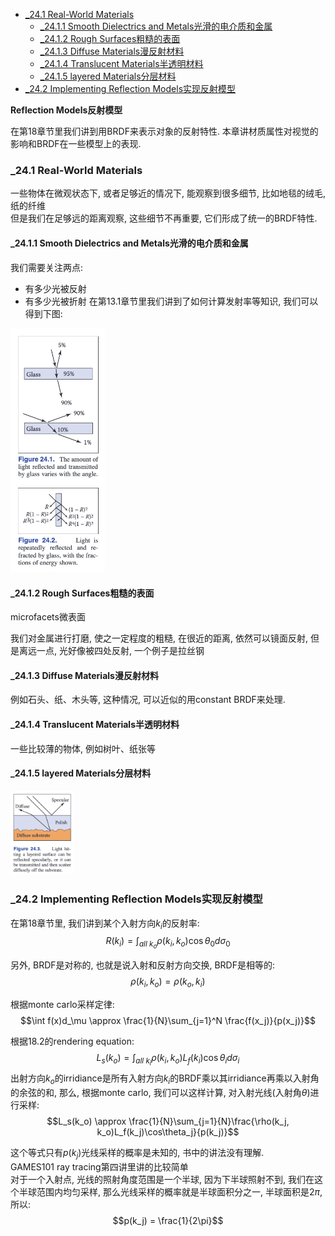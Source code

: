 <!-- TOC -->

- [_24.1 Real-World Materials](#_241-real-world-materials)
  - [_24.1.1 Smooth Dielectrics and Metals光滑的电介质和金属](#_2411-smooth-dielectrics-and-metals光滑的电介质和金属)
  - [_24.1.2 Rough Surfaces粗糙的表面](#_2412-rough-surfaces粗糙的表面)
  - [_24.1.3 Diffuse Materials漫反射材料](#_2413-diffuse-materials漫反射材料)
  - [_24.1.4 Translucent Materials半透明材料](#_2414-translucent-materials半透明材料)
  - [_24.1.5 layered Materials分层材料](#_2415-layered-materials分层材料)
- [_24.2 Implementing Reflection Models实现反射模型](#_242-implementing-reflection-models实现反射模型)

<!-- /TOC -->

**Reflection Models反射模型**

在第18章节里我们讲到用BRDF来表示对象的反射特性. 本章讲材质属性对视觉的影响和BRDF在一些模型上的表现.

<a id="markdown-_241-real-world-materials" name="_241-real-world-materials"></a>
### _24.1 Real-World Materials

一些物体在微观状态下, 或者足够近的情况下, 能观察到很多细节, 比如地毯的绒毛, 纸的纤维  
但是我们在足够远的距离观察, 这些细节不再重要, 它们形成了统一的BRDF特性.

<a id="markdown-_2411-smooth-dielectrics-and-metals光滑的电介质和金属" name="_2411-smooth-dielectrics-and-metals光滑的电介质和金属"></a>
#### _24.1.1 Smooth Dielectrics and Metals光滑的电介质和金属

我们需要关注两点:
- 有多少光被反射
- 有多少光被折射
在第13.1章节里我们讲到了如何计算发射率等知识, 我们可以得到下图:

<img src="./_images/smooth_dielectics_and_metals.png" width=30%>

#### _24.1.2 Rough Surfaces粗糙的表面

microfacets微表面  

我们对金属进行打磨, 使之一定程度的粗糙, 在很近的距离, 依然可以镜面反射, 但是离远一点, 光好像被四处反射, 一个例子是拉丝钢

#### _24.1.3 Diffuse Materials漫反射材料

例如石头、纸、木头等, 这种情况, 可以近似的用constant BRDF来处理.

#### _24.1.4 Translucent Materials半透明材料

一些比较薄的物体, 例如树叶、纸张等

#### _24.1.5 layered Materials分层材料

<img src="./_images/layered_materials.png" width=20%>

### _24.2 Implementing Reflection Models实现反射模型

在第18章节里, 我们讲到某个入射方向$k_i$的反射率:
$$R(k_i) = \int_{all\ k_o}\rho(k_i, k_o)\cos\theta_0d\sigma_0$$

另外, BRDF是对称的, 也就是说入射和反射方向交换, BRDF是相等的:
$$\rho(k_i, k_o) = \rho(k_o, k_i)$$

根据monte carlo采样定律:
$$\int f(x)d_\mu \approx \frac{1}{N}\sum_{j=1}^N \frac{f(x_j)}{p(x_j)}$$

根据18.2的rendering equation:
$$L_s(k_o) = \int_{all\ k_i}\rho(k_i, k_o)L_f(k_i)\cos\theta_id\sigma_i$$
出射方向$k_o$的irridiance是所有入射方向$k_i$的BRDF乘以其irridiance再乘以入射角的余弦的和,
那么, 根据monte carlo, 我们可以这样计算, 对入射光线(入射角$\theta$)进行采样:
$$L_s(k_o) \approx \frac{1}{N}\sum_{j=1}{N}\frac{\rho(k_j, k_o)L_f(k_j)\cos\theta_j}{p(k_j)}$$

这个等式只有$p(k_j)$光线采样的概率是未知的, 书中的讲法没有理解.  
GAMES101 ray tracing第四讲里讲的比较简单  
对于一个入射点, 光线的照射角度范围是一个半球, 因为下半球照射不到, 我们在这个半球范围内均匀采样, 那么光线采样的概率就是半球面积分之一, 半球面积是$2\pi$, 所以:
$$p(k_j) = \frac{1}{2\pi}$$ 
